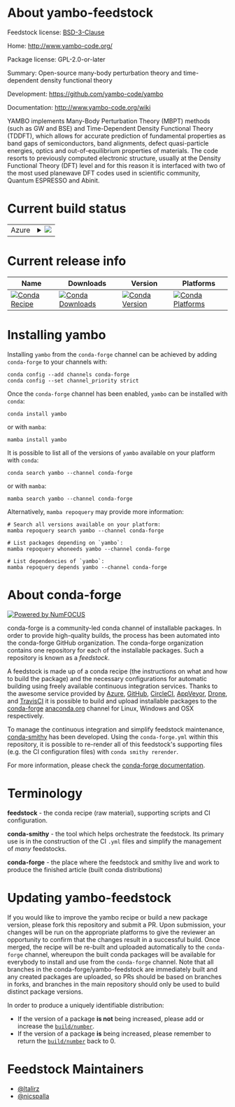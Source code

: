 About yambo-feedstock
=====================

Feedstock license: [BSD-3-Clause](https://github.com/conda-forge/yambo-feedstock/blob/main/LICENSE.txt)

Home: http://www.yambo-code.org/

Package license: GPL-2.0-or-later

Summary: Open-source many-body perturbation theory and time-dependent density functional theory

Development: https://github.com/yambo-code/yambo

Documentation: http://www.yambo-code.org/wiki

YAMBO implements Many-Body Perturbation Theory (MBPT) methods (such as GW and BSE) and Time-Dependent Density Functional Theory (TDDFT), which allows for accurate prediction of fundamental properties as band gaps of semiconductors, band alignments, defect quasi-particle energies, optics and out-of-equilibrium properties of materials.
The code resorts to previously computed electronic structure, usually at the Density Functional Theory (DFT) level and for this reason it is interfaced with two of the most used planewave DFT codes used in scientific community, Quantum ESPRESSO and Abinit.

Current build status
====================


<table>
    
  <tr>
    <td>Azure</td>
    <td>
      <details>
        <summary>
          <a href="https://dev.azure.com/conda-forge/feedstock-builds/_build/latest?definitionId=12895&branchName=main">
            <img src="https://dev.azure.com/conda-forge/feedstock-builds/_apis/build/status/yambo-feedstock?branchName=main">
          </a>
        </summary>
        <table>
          <thead><tr><th>Variant</th><th>Status</th></tr></thead>
          <tbody><tr>
              <td>linux_64_precisiondouble</td>
              <td>
                <a href="https://dev.azure.com/conda-forge/feedstock-builds/_build/latest?definitionId=12895&branchName=main">
                  <img src="https://dev.azure.com/conda-forge/feedstock-builds/_apis/build/status/yambo-feedstock?branchName=main&jobName=linux&configuration=linux%20linux_64_precisiondouble" alt="variant">
                </a>
              </td>
            </tr><tr>
              <td>linux_64_precisionsingle</td>
              <td>
                <a href="https://dev.azure.com/conda-forge/feedstock-builds/_build/latest?definitionId=12895&branchName=main">
                  <img src="https://dev.azure.com/conda-forge/feedstock-builds/_apis/build/status/yambo-feedstock?branchName=main&jobName=linux&configuration=linux%20linux_64_precisionsingle" alt="variant">
                </a>
              </td>
            </tr><tr>
              <td>linux_aarch64_precisiondouble</td>
              <td>
                <a href="https://dev.azure.com/conda-forge/feedstock-builds/_build/latest?definitionId=12895&branchName=main">
                  <img src="https://dev.azure.com/conda-forge/feedstock-builds/_apis/build/status/yambo-feedstock?branchName=main&jobName=linux&configuration=linux%20linux_aarch64_precisiondouble" alt="variant">
                </a>
              </td>
            </tr><tr>
              <td>linux_aarch64_precisionsingle</td>
              <td>
                <a href="https://dev.azure.com/conda-forge/feedstock-builds/_build/latest?definitionId=12895&branchName=main">
                  <img src="https://dev.azure.com/conda-forge/feedstock-builds/_apis/build/status/yambo-feedstock?branchName=main&jobName=linux&configuration=linux%20linux_aarch64_precisionsingle" alt="variant">
                </a>
              </td>
            </tr><tr>
              <td>linux_ppc64le_precisiondouble</td>
              <td>
                <a href="https://dev.azure.com/conda-forge/feedstock-builds/_build/latest?definitionId=12895&branchName=main">
                  <img src="https://dev.azure.com/conda-forge/feedstock-builds/_apis/build/status/yambo-feedstock?branchName=main&jobName=linux&configuration=linux%20linux_ppc64le_precisiondouble" alt="variant">
                </a>
              </td>
            </tr><tr>
              <td>linux_ppc64le_precisionsingle</td>
              <td>
                <a href="https://dev.azure.com/conda-forge/feedstock-builds/_build/latest?definitionId=12895&branchName=main">
                  <img src="https://dev.azure.com/conda-forge/feedstock-builds/_apis/build/status/yambo-feedstock?branchName=main&jobName=linux&configuration=linux%20linux_ppc64le_precisionsingle" alt="variant">
                </a>
              </td>
            </tr><tr>
              <td>osx_64_precisiondouble</td>
              <td>
                <a href="https://dev.azure.com/conda-forge/feedstock-builds/_build/latest?definitionId=12895&branchName=main">
                  <img src="https://dev.azure.com/conda-forge/feedstock-builds/_apis/build/status/yambo-feedstock?branchName=main&jobName=osx&configuration=osx%20osx_64_precisiondouble" alt="variant">
                </a>
              </td>
            </tr><tr>
              <td>osx_64_precisionsingle</td>
              <td>
                <a href="https://dev.azure.com/conda-forge/feedstock-builds/_build/latest?definitionId=12895&branchName=main">
                  <img src="https://dev.azure.com/conda-forge/feedstock-builds/_apis/build/status/yambo-feedstock?branchName=main&jobName=osx&configuration=osx%20osx_64_precisionsingle" alt="variant">
                </a>
              </td>
            </tr><tr>
              <td>win_64_precisiondouble</td>
              <td>
                <a href="https://dev.azure.com/conda-forge/feedstock-builds/_build/latest?definitionId=12895&branchName=main">
                  <img src="https://dev.azure.com/conda-forge/feedstock-builds/_apis/build/status/yambo-feedstock?branchName=main&jobName=win&configuration=win%20win_64_precisiondouble" alt="variant">
                </a>
              </td>
            </tr><tr>
              <td>win_64_precisionsingle</td>
              <td>
                <a href="https://dev.azure.com/conda-forge/feedstock-builds/_build/latest?definitionId=12895&branchName=main">
                  <img src="https://dev.azure.com/conda-forge/feedstock-builds/_apis/build/status/yambo-feedstock?branchName=main&jobName=win&configuration=win%20win_64_precisionsingle" alt="variant">
                </a>
              </td>
            </tr>
          </tbody>
        </table>
      </details>
    </td>
  </tr>
</table>

Current release info
====================

| Name | Downloads | Version | Platforms |
| --- | --- | --- | --- |
| [![Conda Recipe](https://img.shields.io/badge/recipe-yambo-green.svg)](https://anaconda.org/conda-forge/yambo) | [![Conda Downloads](https://img.shields.io/conda/dn/conda-forge/yambo.svg)](https://anaconda.org/conda-forge/yambo) | [![Conda Version](https://img.shields.io/conda/vn/conda-forge/yambo.svg)](https://anaconda.org/conda-forge/yambo) | [![Conda Platforms](https://img.shields.io/conda/pn/conda-forge/yambo.svg)](https://anaconda.org/conda-forge/yambo) |

Installing yambo
================

Installing `yambo` from the `conda-forge` channel can be achieved by adding `conda-forge` to your channels with:

```
conda config --add channels conda-forge
conda config --set channel_priority strict
```

Once the `conda-forge` channel has been enabled, `yambo` can be installed with `conda`:

```
conda install yambo
```

or with `mamba`:

```
mamba install yambo
```

It is possible to list all of the versions of `yambo` available on your platform with `conda`:

```
conda search yambo --channel conda-forge
```

or with `mamba`:

```
mamba search yambo --channel conda-forge
```

Alternatively, `mamba repoquery` may provide more information:

```
# Search all versions available on your platform:
mamba repoquery search yambo --channel conda-forge

# List packages depending on `yambo`:
mamba repoquery whoneeds yambo --channel conda-forge

# List dependencies of `yambo`:
mamba repoquery depends yambo --channel conda-forge
```


About conda-forge
=================

[![Powered by
NumFOCUS](https://img.shields.io/badge/powered%20by-NumFOCUS-orange.svg?style=flat&colorA=E1523D&colorB=007D8A)](https://numfocus.org)

conda-forge is a community-led conda channel of installable packages.
In order to provide high-quality builds, the process has been automated into the
conda-forge GitHub organization. The conda-forge organization contains one repository
for each of the installable packages. Such a repository is known as a *feedstock*.

A feedstock is made up of a conda recipe (the instructions on what and how to build
the package) and the necessary configurations for automatic building using freely
available continuous integration services. Thanks to the awesome service provided by
[Azure](https://azure.microsoft.com/en-us/services/devops/), [GitHub](https://github.com/),
[CircleCI](https://circleci.com/), [AppVeyor](https://www.appveyor.com/),
[Drone](https://cloud.drone.io/welcome), and [TravisCI](https://travis-ci.com/)
it is possible to build and upload installable packages to the
[conda-forge](https://anaconda.org/conda-forge) [anaconda.org](https://anaconda.org/)
channel for Linux, Windows and OSX respectively.

To manage the continuous integration and simplify feedstock maintenance,
[conda-smithy](https://github.com/conda-forge/conda-smithy) has been developed.
Using the ``conda-forge.yml`` within this repository, it is possible to re-render all of
this feedstock's supporting files (e.g. the CI configuration files) with ``conda smithy rerender``.

For more information, please check the [conda-forge documentation](https://conda-forge.org/docs/).

Terminology
===========

**feedstock** - the conda recipe (raw material), supporting scripts and CI configuration.

**conda-smithy** - the tool which helps orchestrate the feedstock.
                   Its primary use is in the construction of the CI ``.yml`` files
                   and simplify the management of *many* feedstocks.

**conda-forge** - the place where the feedstock and smithy live and work to
                  produce the finished article (built conda distributions)


Updating yambo-feedstock
========================

If you would like to improve the yambo recipe or build a new
package version, please fork this repository and submit a PR. Upon submission,
your changes will be run on the appropriate platforms to give the reviewer an
opportunity to confirm that the changes result in a successful build. Once
merged, the recipe will be re-built and uploaded automatically to the
`conda-forge` channel, whereupon the built conda packages will be available for
everybody to install and use from the `conda-forge` channel.
Note that all branches in the conda-forge/yambo-feedstock are
immediately built and any created packages are uploaded, so PRs should be based
on branches in forks, and branches in the main repository should only be used to
build distinct package versions.

In order to produce a uniquely identifiable distribution:
 * If the version of a package **is not** being increased, please add or increase
   the [``build/number``](https://docs.conda.io/projects/conda-build/en/latest/resources/define-metadata.html#build-number-and-string).
 * If the version of a package **is** being increased, please remember to return
   the [``build/number``](https://docs.conda.io/projects/conda-build/en/latest/resources/define-metadata.html#build-number-and-string)
   back to 0.

Feedstock Maintainers
=====================

* [@ltalirz](https://github.com/ltalirz/)
* [@nicspalla](https://github.com/nicspalla/)

